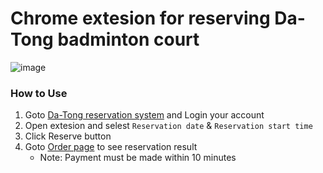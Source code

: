 # Chrome extesion for reserving Da-Tong badminton court 
![image](https://user-images.githubusercontent.com/44432397/223735558-7c1188b4-fb23-4efd-824d-564047abb1b7.png)

### How to Use
1. Goto [Da-Tong reservation system](https://bwd.xuanen.com.tw/wd02.aspx) and Login your account
1. Open extesion and selest `Reservation date` & `Reservation start time`
1. Click Reserve button 
1. Goto [Order page](https://bwd.xuanen.com.tw/wd02.aspx?Module=member&files=orderx_mt) to see reservation result 
    * Note: Payment must be made within 10 minutes

